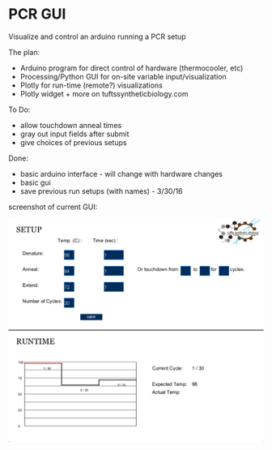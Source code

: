 # PCR GUI
Visualize and control an arduino running a PCR setup



The plan:
- Arduino program for direct control of hardware (thermocooler, etc)
- Processing/Python GUI for on-site variable input/visualization
- Plotly for run-time (remote?) visualizations
- Plotly widget + more on tuftssyntheticbiology.com


To Do:
- allow touchdown anneal times
- gray out input fields after submit
- give choices of previous setups

Done:
- basic arduino interface - will change with hardware changes
- basic gui
- save previous run setups (with names) - 3/30/16



screenshot of current GUI:

![screenshot](https://raw.githubusercontent.com/denalirao/PCR_GUI/master/screenshot.png)